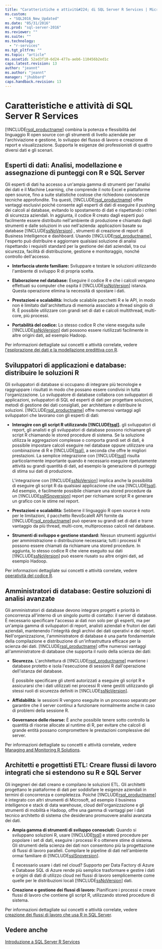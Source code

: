 ```yaml
---
title: "Caratteristiche e attivit&#224; di SQL Server R Services | Microsoft Docs"
ms.custom: 
  - "SQL2016_New_Updated"
ms.date: "05/31/2016"
ms.prod: "sql-server-2016"
ms.reviewer: ""
ms.suite: ""
ms.technology: 
  - "r-services"
ms.tgt_pltfrm: ""
ms.topic: "article"
ms.assetid: 52ad3f10-6d24-477a-aeb6-110456b2ed1c
caps.latest.revision: 13
author: "jeannt"
ms.author: "jeannt"
manager: "jhubbard"
caps.handback.revision: 13
---
```

# Caratteristiche e attivit&#224; di SQL Server R Services
  [!INCLUDE[rsql_productname](../../includes/rsql-productname-md.md)] combina la potenza e flessibilità del linguaggio R open source con gli strumenti di livello aziendale per l'archiviazione e gestione, lo sviluppo del flusso di lavoro e creazione di report e visualizzazione. Supporta le esigenze dei professionisti di quattro diversi dati e gli scenari.  
  
## Esperti di dati: Analisi, modellazione e assegnazione di punteggi con R e SQL Server  
 Gli esperti di dati ha accesso a un'ampia gamma di strumenti per l'analisi dei dati e il Machine Learning, che comprende il noto Excel e piattaforme open source, fino a suite statistiche costose che richiedono conoscenze tecniche approfondite. Tra questi, [!INCLUDE[rsql_productname](../../includes/rsql-productname-md.md)] offre vantaggi esclusivi poiché consente agli esperti di dati di eseguire il pushing dei calcoli al database, evitando lo spostamento di dati e rispettando i criteri di sicurezza aziendali. In aggiunta, il codice R creato dagli esperti può facilmente essere distribuito nell'ambiente di produzione e chiamato dagli strumenti e dalle soluzioni in uso nell'azienda: applicazioni basate su database [!INCLUDE[ssNoVersion](../../includes/ssnoversion-md.md)] , strumenti di creazione di report di Business Intelligence e dashboard. Usando [!INCLUDE[rsql_productname](../../includes/rsql-productname-md.md)], l'esperto può distribuire e aggiornare qualsiasi soluzione di analisi rispettando i requisiti standard per la gestione dei dati aziendali, tra cui sicurezza, facilità di distribuzione, gestione e monitoraggio, nonché controllo dell'accesso.  
  
-   **Interfaccia utente familiare:**  Sviluppare e testare le soluzioni utilizzando l'ambiente di sviluppo R di propria scelta.  
  
-   **Elaborazione nel database:**  Eseguire il codice R e che i calcoli vengano effettuati su computer che ospita il [!INCLUDE[ssNoVersion](../../includes/ssnoversion-md.md)] istanza. Questa operazione elimina la necessità di spostare i dati.  
  
-   **Prestazioni e scalabilità:**  Include scalabile pacchetti R e le API, in modo non è limitato dall'architettura di memoria associato a thread singolo di R. È possibile utilizzare con grandi set di dati e calcoli multithread, multi-core, più processi.  
    
-   **Portabilità del codice:**  Lo stesso codice R che viene eseguita sulle [!INCLUDE[ssNoVersion](../../includes/ssnoversion-md.md)] dati possono essere riutilizzati facilmente in altre origini dati, ad esempio Hadoop.  
  
 Per informazioni dettagliate sui concetti e attività correlate, vedere [l'esplorazione dei dati e la modellazione predittiva con R](../../advanced-analytics/r-services/data-exploration-and-predictive-modeling-with-r.md).  
  
## Sviluppatori di applicazioni e database: distribuire le soluzioni R  
 Gli sviluppatori di database si occupano di integrare più tecnologie e raggruppare i risultati in modo che possano essere condivisi in tutta l'organizzazione. Lo sviluppatore di database collabora con sviluppatori di applicazioni, sviluppatori di SQL ed esperti di dati per progettare soluzioni, metodi di gestione dei dati consigliati, per architettare e distribuire le soluzioni. [!INCLUDE[rsql_productname](../../includes/rsql-productname-md.md)] offre numerosi vantaggi agli sviluppatori che lavorano con gli esperti di dati:  
  
-   **Interagire con gli script R utilizzando [!INCLUDE[tsql](../../includes/tsql-md.md)].**  gli sviluppatori di report, gli analisti e gli sviluppatori di database possono richiamare gli script R chiamando le stored procedure di sistema. Se la soluzione utilizza le aggregazioni complesse o comporta grandi set di dati, è possibile impostare calcoli eseguire nel database oppure utilizzare una combinazione di R e [!INCLUDE[tsql](../../includes/tsql-md.md)], a seconda che offre le migliori prestazioni. La semplice integrazione con  [!INCLUDE[tsql](../../includes/tsql-md.md)] risulta particolarmente importante quando è necessario eseguire ripetutamente attività su grandi quantità di dati, ad esempio la generazione di punteggi di stima sui dati di produzione.  
  
     L'integrazione con [!INCLUDE[ssNoVersion](../../includes/ssnoversion-md.md)] implica anche la possibilità di eseguire gli script R da qualsiasi applicazione che usa [!INCLUDE[tsql](../../includes/tsql-md.md)]. Ad esempio, è facilmente possibile chiamare una stored procedure da un [!INCLUDE[ssRSnoversion](../../includes/ssrsnoversion-md.md)] report per richiamare script R e generare un grafico con le stime nel report.  
  
-   **Prestazioni e scalabilità:**  Sebbene il linguaggio R open source è noto per le limitazioni, il pacchetto RevoScaleR API fornite da [!INCLUDE[rsql_productname](../../includes/rsql-productname-md.md)] può operare su grandi set di dati e trarre vantaggio da più thread, multi-core, multiprocesso calcoli nel database.  
  
-   **Strumenti di sviluppo e gestione standard:**  Nessun strumenti aggiuntivi per amministrazione o distribuzione necessaria; tutti i processi R possono essere chiamati da richiamare una stored procedure. In aggiunta, lo stesso codice R che viene eseguito sui dati [!INCLUDE[ssNoVersion](../../includes/ssnoversion-md.md)] può essere riusato su altre origini dati, ad esempio Hadoop.  
  
 Per informazioni dettagliate sui concetti e attività correlate, vedere [operatività del codice R](../../advanced-analytics/r-services/operationalizing-your-r-code.md).  
  
## Amministratori di database: Gestire soluzioni di analisi avanzate  
 Gli amministratori di database devono integrare progetti e priorità in concorrenza all'interno di un singolo punto di contatto: il server di database. È necessario specificare l'accesso ai dati non solo per gli esperti, ma per un'ampia gamma di sviluppatori di report, analisti aziendali e fruitori dei dati aziendali, mantenendo l'integrità degli archivi dei dati operativi e dei report. Nell'organizzazione, l'amministratore di database è una parte fondamentale della compilazione e distribuzione di un'infrastruttura efficace per la scienza dei dati. [!INCLUDE[rsql_productname](../../includes/rsql-productname-md.md)] offre numerosi vantaggi all'amministratore di database che supporta il ruolo della scienza dei dati:  
  
-   **Sicurezza.**  L'architettura di [!INCLUDE[rsql_productname](../../includes/rsql-productname-md.md)] mantiene i database protetto e isola l'esecuzione di sessioni R dall'operazione dell'istanza del database.  
  
     È possibile specificare gli utenti autorizzati a eseguire gli script R e assicurarsi che i dati utilizzati nei processi R viene gestiti utilizzando gli stessi ruoli di sicurezza definiti in [!INCLUDE[ssNoVersion](../../includes/ssnoversion-md.md)].  
  
-   **Affidabilità:**  le sessioni R vengono eseguite in un processo separato per garantire che il server continui a funzionare normalmente anche in caso di problemi della sessione R.  
  
-   **Governance delle risorse:**  È anche possibile tenere sotto controllo la quantità di risorse allocate al runtime di R, per evitare che calcoli di grande entità possano compromettere le prestazioni complessive del server.  
  
 Per informazioni dettagliate su concetti e attività correlate, vedere [Managing and Monitoring R Solutions](../../advanced-analytics/r-services/managing-and-monitoring-r-solutions.md).  
  
## Architetti e progettisti ETL: Creare flussi di lavoro integrati che si estendono su R e SQL Server  
 Gli ingegneri dei dati creano e compilano le soluzioni ETL. Gli architetti progettano le piattaforme di dati per soddisfare le esigenze aziendali in termini di concorrenza e completezza. Poiché [!INCLUDE[rsql_productname](../../includes/rsql-productname-md.md)] è integrato con altri strumenti di Microsoft, ad esempio il business intelligence e stack di data warehouse, cloud dell'organizzazione e gli strumenti di mobilità e Hadoop, offre una gamma di vantaggi per i dati tecnico architetto di sistema che desiderano promuovere analisi avanzata dei dati.  
  
-   **Ampia gamma di strumenti di sviluppo conosciuti:**  Quando si sviluppano soluzioni R, usare [!INCLUDE[tsql](../../includes/tsql-md.md)] e stored procedure per popolare i set di dati, eseguire i processi R o ottenere stime di sistema. Gli strumenti della scienza dei dati non consentono più la progettazione di flussi di lavoro paralleli. Compilare le pipeline di dati nell'ambiente ormai familiare di [!INCLUDE[ssISnoversion](../../includes/ssisnoversion-md.md)].  
  
     È necessario usare i dati nel cloud? Supporto per Data Factory di Azure e Database SQL di Azure rende più semplice trasformare e gestire i dati e origini di dati di utilizzo cloud nei flussi di lavoro semplicemente come quelle per le distribuzioni locali [!INCLUDE[ssNoVersion](../../includes/ssnoversion-md.md)] dati.  
  
-   **Creazione e gestione dei flussi di lavoro:**  Pianificare i processi e creare flussi di lavoro che contiene gli script R, utilizzando stored procedure di sistema.  
  
 Per informazioni dettagliate sui concetti e attività correlate, vedere [creazione dei flussi di lavoro che usa R in SQL Server](../../advanced-analytics/r-services/creating-workflows-that-use-r-in-sql-server.md).  
  
## Vedere anche  
 [Introduzione a SQL Server R Services](../../advanced-analytics/r-services/getting-started-with-sql-server-r-services.md)  
  
  